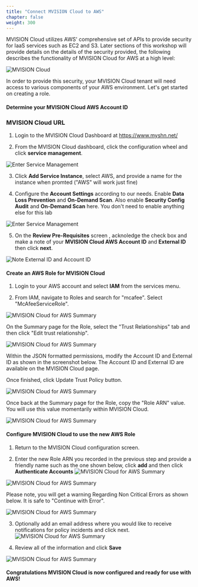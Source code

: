 ```yaml
---
title: "Connect MVISION Cloud to AWS"
chapter: false
weight: 300
---
```


MVISION Cloud utilizes AWS' comprehensive set of APIs to provide security for IaaS services such as EC2 and S3.  Later sections of this workshop will provide details on the details of the security provided, the following describes the functionality of MVISION Cloud for AWS at a high level:

![MVISION Cloud](/images/mfe/mvcforAWS.png?classes=border,shadow)

In order to provide this security, your MVISION Cloud tenant will need access to various components of your AWS environment.  Let's get started on creating a role.

#### Determine your MVISION Cloud AWS Account ID

### MVISION Cloud URL ###

1. Login to the MVISION Cloud Dashboard at https://www.myshn.net/

2. From the MVISION Cloud dashboard, click the configuration wheel and click **service management**.

  ![Enter Service Management](/images/mfe/MVC-add-service.png?classes=border,shadow)

3.  Click **Add Service Instance**, select AWS, and provide a name for the instance when promted ("AWS" will work just fine)

4.  Configure the **Account Settings** according to our needs. Enable **Data Loss Prevention** and **On-Demand Scan**. Also enable **Security Config Audit** and **On-Demand Scan** here. You don't need to enable anything else for this lab

  ![Enter Service Management](/images/mfe/mvc-activation.png?classes=border,shadow)
 
5.  On the **Review Pre-Requisites** screen , acknoledge the check box and make a note of your **MVISION Cloud AWS Account ID** and **External ID** then click **next**.

  ![Note External ID and Account ID](/images/mfe/mvc_account_externalid.png?classes=border,shadow)



#### Create an AWS Role for MVISION Cloud

1.  Login to your AWS account and select **IAM** from the services menu.

2.  From IAM, navigate to Roles and search for "mcafee". Select "McAfeeServiceRole".

  ![MVISION Cloud for AWS Summary](/images/mfe/mvcsetup02.png?classes=border,shadow)

  On the Summary page for the Role, select the "Trust Relationships" tab and then click "Edit trust relationship".

![MVISION Cloud for AWS Summary](/images/mfe/mvcsetup03.png?classes=border,shadow)

Within the JSON formatted permissions, modify the Account ID and External ID as shown in the screenshot below. The Account ID and External ID are available on the MVISION Cloud page.

Once finished, click Update Trust Policy button.

![MVISION Cloud for AWS Summary](/images/mfe/mvcsetup04.png?classes=border,shadow)

Once back at the Summary page for the Role, copy the "Role ARN" value. You will use this value momentarily within MVISION Cloud.

![MVISION Cloud for AWS Summary](/images/mfe/mvcsetup05.png?classes=border,shadow)

#### Configure MVISION Cloud to use the new AWS Role

1.  Return to the MVISION Cloud configuration screen.

2.  Enter the new Role ARN you recorded in the previous step and provide a friendly name such as the one shown below, click **add** and then click **Authenticate Accounts**
![MVISION Cloud for AWS Summary](/images/mfe/mvcsetup06.png?classes=border,shadow)

![MVISION Cloud for AWS Summary](/images/mfe/mvcsetup07.png?classes=border,shadow)

Please note, you will get a warning Regarding Non Critical Errors as shown below. It is safe to "Continue with Error". 

![MVISION Cloud for AWS Summary](/images/mfe/mvcsetup08.png?classes=border,shadow)

3. Optionally add an email address where you would like to receive notifications for policy incidents and click next.
![MVISION Cloud for AWS Summary](/images/mfe/mvcsetup18.png?classes=border,shadow)

4.  Review all of the information and click **Save**

![MVISION Cloud for AWS Summary](/images/mfe/mvcsetup09.png?classes=border,shadow)

#### Congratulations MVISION Cloud is now configured and ready for use with AWS!
